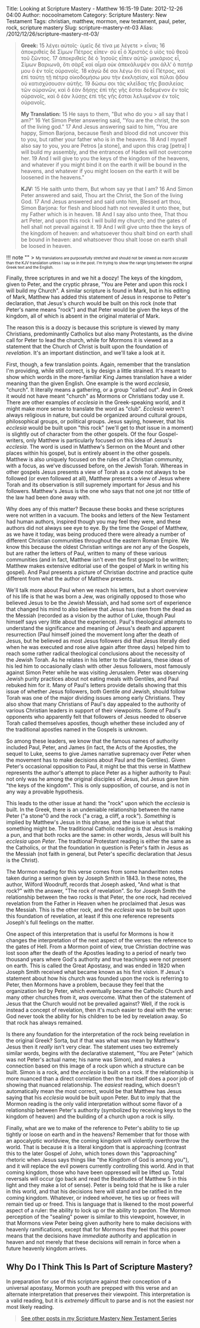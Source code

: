 Title: Looking at Scripture Mastery - Matthew 16:15-19
Date: 2012-12-26 04:00
Author: nocoolnametom
Category: Scripture Mastery: New Testament
Tags: christian, matthew, mormon, new testament, paul, peter, rock, scripture mastery
Slug: scripture-mastery-nt-03
Alias: /2012/12/26/scripture-mastery-nt-03/

> **Greek:**
>  <span>15</span> λέγει αὐτοῖς· ὑμεῖς δὲ τίνα με λέγετε > εἶναι;
>  <span>16</span> ἀποκριθεὶς δὲ Σίμων Πέτρος εἶπεν· σὺ εἶ ὁ Χριστὸς ὁ υἱὸς τοῦ θεοῦ τοῦ ζῶντος.
>  <span>17</span> ἀποκριθεὶς δὲ ὁ Ἰησοῦς εἶπεν αὐτῷ· μακάριος εἶ, Σίμων Βαριωνᾶ, ὅτι σὰρξ καὶ αἷμα οὐκ ἀπεκάλυψέν σοι ἀλλ’ ὁ πατήρ μου ὁ ἐν τοῖς οὐρανοῖς.
>  <span>18</span> κἀγὼ δέ σοι λέγω ὅτι σὺ εἶ Πέτρος, καὶ ἐπὶ ταύτῃ τῇ πέτρᾳ οἰκοδομήσω μου τὴν ἐκκλησίαν, καὶ πύλαι ᾅδου οὐ κατισχύσουσιν αὐτῆς.
>  <span>19</span> δώσω σοι τὰς κλεῖδας τῆς βασιλείας τῶν οὐρανῶν, καὶ ὃ ἐὰν δήσῃς ἐπὶ τῆς γῆς ἔσται δεδεμένον ἐν τοῖς οὐρανοῖς, καὶ ὃ ἐὰν λύσῃς ἐπὶ τῆς γῆς ἔσται λελυμένον ἐν τοῖς οὐρανοῖς.
>
> **My Translation:**
>  <span>15</span> He says to them, "But who do you > all say that I am?"
>  <span>16</span> Yet Simon Peter answering said, "You are the christ, the son of the living god."
>  <span>17</span> And Jesus answering said to him, "You are happy, Simon Barjona, because flesh and blood did not uncover this to you, but rather your father who is in the heavens.
>  <span>18</span> And I myself also say to you, you are Petros <span>[a stone]</span>, and upon this crag <span>[petra]</span> I will build my assembly, and the entrances of Hades will not overcome her.
>  <span>19</span> And I will give to you the keys of the kingdom of the heavens, and whatever if you might bind it on the earth it will be bound in the heavens, and whatever if you might loosen on the earth it will be loosened in the heavens."
>
> **KJV:**
>  <span>15</span> He saith unto them, But whom say ye that I am?
>  <span>16</span> And Simon Peter answered and said, Thou art the Christ, the Son of the living God.
>  <span>17</span> And Jesus answered and said unto him, Blessed art thou, Simon Barjona: for flesh and blood hath not revealed it unto thee, but my Father which is in heaven.
>  <span>18</span> And I say also unto thee, That thou art Peter, and upon this rock I will build my church; and the gates of hell shall not prevail against it.
>  <span>19</span> And I will give unto thee the keys of the kingdom of heaven: and whatsoever thou shalt bind on earth shall be bound in heaven: and whatsoever thou shalt loose on earth shall be loosed in heaven.

!!! note ""
     > <span style="font-size: x-small;">My translations are purposefully stretched and should not be viewed as more accurate than the KJV translation unless I say so in the post.  I'm trying to show the range lying between the original Greek text and the English.</span>

Finally, three scriptures in and we hit a doozy!  The keys of the kingdom, given to Peter, and the cryptic phrase, "You are Peter and upon this rock I will build my Church".  A similar scripture is found in Mark, but in his editing of Mark, Matthew has added this statement of Jesus in response to Peter's declaration, that Jesus's church would be built on this rock (note that Peter's name means "rock") and that Peter would be given the keys of the kingdom, all of which is absent in the original material of Mark.

The reason this is a doozy is because this scripture is viewed by many Christians, predominantly Catholics but also many Protestants, as the divine call for Peter to lead the church, while for Mormons it is viewed as a statement that the Church of Christ is built upon the foundation of *revelation*.  It's an important distinction, and we'll take a look at it.

First, though, a few translation points.  Again, remember that the translation I'm providing, while still correct, is by design a little strained.  It's meant to show which words in the more-familiar King James translation have a wider meaning than the given English.  One example is the word *ecclesia*, "church". It literally means a gathering, or a group "called out".  And in Greek it would not have meant "church" as Mormons or Christians today use it.  There are other examples of *ecclesia* in the Greek-speaking world, and it might make more sense to translate the word as "club".  *Ecclesia* weren't always religious in nature, but could be organized around cultural groups, philosophical groups, or political groups.  Jesus saying, however, that his *ecclesia* would be built upon "this rock" (we'll get to *that* issue in a moment) is slightly out of character from the other gospels.  Of the four Gospel-writers, only Matthew is particularly focused on this idea of Jesus's *ecclesia*.  The word is used in Matthew's Sermon on the Mount and other places within his gospel, but is entirely absent in the other gospels.  Matthew is also uniquely focused on the rules of a Christian community, with a focus, as we've discussed before, on the Jewish Torah.  Whereas in other gospels Jesus presents a view of Torah as a code not always to be followed (or even followed at all), Matthew presents a view of Jesus where Torah and its observation is still supremely important for Jesus and his followers.  Matthew's Jesus is the one who says that not one jot nor tittle of the law had been done away with.

Why does any of this matter?  Because these books and these scriptures were not written in a vacuum.  The books and letters of the New Testament had human authors, inspired though you may feel they were, and these authors did not always see eye to eye.  By the time the Gospel of Matthew, as we have it today, was being produced there were already a number of different Christian communities throughout the eastern Roman Empire.  We know this because the oldest Christian writings are *not* any of the Gospels, but are rather the letters of Paul, written to many of these various communities (and in fact, Matthew isn't even the first gospel to be written; Matthew makes extensive editorial use of the gospel of Mark in writing his gospel).  And Paul presents a picture of Christian doctrine and practice quite different from what the author of Matthew presents.

We'll talk more about Paul when we reach his letters, but a short overview of his life is that he was born a Jew, was originally opposed to those who believed Jesus to be the Jewish Messiah, and had some sort of experience that changed his mind to also believe that Jesus has risen from the dead as the Messiah (recorded as a vision by the author of Luke, though Paul himself says very little about the experience).  Paul's theological attempts to understand the significance and meaning of Jesus's death and apparent resurrection (Paul himself joined the movement long after the death of Jesus, but he believed as most Jesus followers did that Jesus literally died when he was executed and rose alive again after three days) helped him to reach some rather radical theological conclusions about the necessity of the Jewish Torah.  As he relates in his letter to the Galatians, these ideas of his led him to occasionally clash with other Jesus followers, most famously against Simon Peter while he was visiting Jerusalem. Peter was observing Jewish purity practices about not eating meals with Gentiles, and Paul rebuked him for it.  Many of Paul's letters provide details showing that this issue of whether Jesus followers, both Gentile *and* Jewish, should follow Torah was one of the major dividing issues among early Christians.  They also show that many Christians of Paul's day appealed to the authority of various Christian leaders in support of their viewpoints.  Some of Paul's opponents who apparently felt that followers of Jesus needed to observe Torah called themselves apostles, though whether these included any of the traditional apostles named in the Gospels is unknown.

So among these leaders, we know that the famous names of authority included Paul, Peter, and James (in fact, the Acts of the Apostles, the sequel to Luke, seems to give James narrative supremacy over Peter when the movement has to make decisions about Paul and the Gentiles).  Given Peter's occasional opposition to Paul, it might be that this verse in Matthew represents the author's attempt to place Peter as a higher authority to Paul: not only was he among the original disciples of Jesus, but Jesus gave him "the keys of the kingdom".  This is only supposition, of course, and is not in any way a provable hypothesis.

This leads to the other issue at hand: the "rock" upon which the *ecclesia* is built.  In the Greek, there is an undeniable relationship between the name Peter ("a stone"0 and the rock ("a crag, a cliff, a rock").  *Something* is implied by Matthew's Jesus in this phrase, and the issue is what that something might be. The traditional Catholic reading is that Jesus is making a pun, and that both rocks are the same: in other words, Jesus will built his *ecclesia* upon *Peter*.  The tradtional Protestant reading is either the same as the Catholics, or that the foundation in question is Peter's faith in Jesus as the Messiah (not faith in general, but Peter's specific declaration that Jesus is the Christ).

The Mormon reading for this verse comes from some handwritten notes taken during a sermon given by Joseph Smith in 1843.  In these notes, the author, Wilford Woodruff, records that Joseph asked, "And what is that rock?" with the answer, "The rock of revelation".  So for Joseph Smith the relationship between the two rocks is that Peter, the one rock, had received revelation from the Father in Heaven when he proclaimed that Jesus was the Messiah.  This is the other rock, and the *ecclesia* was to be built upon this foundation of revelation, at least if this one reference represents Joseph's full feelings on the matter.

One aspect of this interpretation that is useful for Mormons is how it changes the interpretation of the next aspect of the verses: the reference to the gates of Hell.  From a Mormon point of view, true Christian doctrine was lost soon after the death of the Apostles leading to a period of nearly two thousand years where God's authority and true teachings were not present on earth.  This is called the Great Apostasy, and was ended in 1820 when Joseph Smith received what became known as his first vision.  If Jesus's statement about how his church was founded upon the rock is referring to Peter, then Mormons have a problem, because they feel that the organization led by Peter, which eventually became the Catholic Church and many other churches from it, *was* overcome.  What then of the statement of Jesus that the Church would not be prevailed against?  Well, if the rock is instead a concept of revelation, then it's much easier to deal with the verse: God never took the ability for his children to be led by revelation away.  So that rock has always remained.

Is there any foundation for the interpretation of the rock being revelation in the original Greek?  Sorta, but if that was what was mean by Matthew's Jesus then it *really* isn't very clear.  The statement uses two extremely similar words, begins with the declarative statement, "You are Peter" (which was not Peter's actual name; his name was Simon), and makes a connection based on this image of a rock upon which a structure can be built.  Simon is a rock, and the *ecclesia* is built on a rock.  If the relationship is more nuanced than a direct correlation then the text itself does a poor job of showing that nuanced relationship.  The *easiest* reading, which doesn't automatically mean the most correct, would be that Matthew has Jesus saying that his *ecclesia* would be built upon Peter.  But to imply that the Mormon reading is the only valid interpretation without some flavor of a relationship between Peter's authority (symbolized by receiving keys to the kingdom of heaven) and the building of a church upon a rock is silly.

Finally, what are we to make of the reference to Peter's ability to tie up tightly or loose on earth and in the heavens?  Remember that for those with an apocalyptic worldview, the coming kingdom will violently overthrow the world. That is because it is a literal kingdom that is approaching (contrast this to the later Gospel of John, which tones down this "approaching" rhetoric when Jesus says things like "the Kingdom of God is among you"), and it will replace the evil powers currently controlling this world.  And in that coming kingdom, those who have been oppressed will be lifted up.  Total reversals will occur (go back and read the Beatitudes of Matthew 5 in this light and they make a lot of sense).  Peter is being told that he is like a ruler in this world, and that his decisions here will stand and be ratified in the coming kingdom.  Whatever, or indeed *who*ever, he ties up or frees will remain tied up or freed.  This is language that is likened to the most powerful aspect of a ruler: the ability to lock up or the ability to pardon.  The Mormon perception of the "sealing" power is similar to this viewpoint, however, in that Mormons view Peter being given authority here to make decisions with heavenly ramifications, except that for Mormons they feel that this power means that the decisions have *immediate* authority and application in heaven and not merely that these decisions will remain in force when a future heavenly kingdom arrives.

Why Do I Think This Is Part of Scripture Mastery?
-------------------------------------------------

In preparation for use of this scripture against their conception of a universal apostasy, Mormon youth are prepped with this verse and an alternate interpretation that preserves their viewpoint.  This interpretation is a valid reading, but it is *extremely* difficult to parse and is not the easiest nor most likely reading.

> [See other posts in my Scripture Mastery New Testament Series][]

[See other posts in my Scripture Mastery New Testament Series]: |filename|pages/scripture-mastery-new-testament.md "Scripture Mastery: New Testament"
